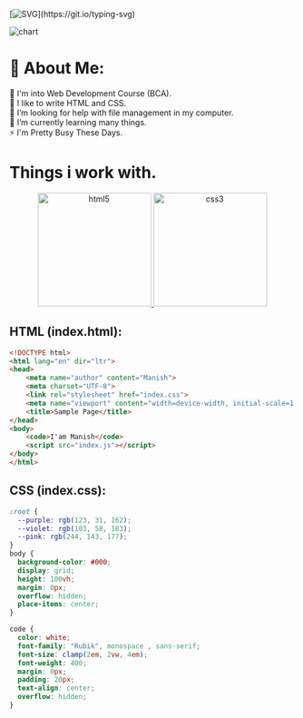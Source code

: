 [![SVG](https://readme-typing-svg.demolab.com?font=JetBrains+Mono&size=45&duration=1500&pause=1000&color=00ffff&width=720&height=100&lines=Welcome+To+My+Profile;I+am+Manish+Arya;Nice+To+Meet+You.)](https://git.io/typing-svg)

<img src="https://ssr-contributions-svg.vercel.app/_/eclipse-manish?chart=3dbar&gap=0.6&scale=2&flatten=2&animation=wave&animation_duration=4&animation_delay=0.06&animation_amplitude=26&animation_frequency=0.1&animation_wave_center=0_3&format=svg&weeks=34&theme=native" alt="chart" />

# 💫 About Me:
🔭 I'm into Web Development Course (BCA). <br> 🙌 I like to write HTML and CSS.<br>🤝 I’m looking for help with file management in my computer.<br>🌱 I’m currently learning many things.<br>⚡ I'm Pretty Busy These Days.

# Things i work with.
<div align="center">
<a href="https://www.w3.org/html/" target="_blank" rel="noreferrer"> <img src="https://cdn.jsdelivr.net/gh/offensive-vk/Icons@master/html5/html5-plain-wordmark.svg" alt="html5" width="200" height="200"/> </a>
<a href="https://www.w3schools.com/css/" target="_blank" rel="noreferrer"> <img src="https://cdn.jsdelivr.net/gh/offensive-vk/Icons@master/css3/css3-plain-wordmark.svg" alt="css3" width="200" height="200"/> </a>
<!-- <a href="https://www.javascript.com/" target="_blank" rel="noreferrer"> <img src="https://cdn.jsdelivr.net/gh/offensive-vk/Icons@master/javascript/javascript-original.svg" alt="js" width="200" height="200"/> </a> -->
</div>

## HTML (index.html):
```html
<!DOCTYPE html>
<html lang="en" dir="ltr">
<head>
    <meta name="author" content="Manish">
    <meta charset="UTF-8">
    <link rel="stylesheet" href="index.css">
    <meta name="viewport" content="width=device-width, initial-scale=1.0">
    <title>Sample Page</title>
</head>
<body>
    <code>I'am Manish</code>
    <script src="index.js"></script>
</body>
</html> 

```

## CSS (index.css):
```css
:root {
  --purple: rgb(123, 31, 162);
  --violet: rgb(103, 58, 183);
  --pink: rgb(244, 143, 177);
}
body {
  background-color: #000;
  display: grid;
  height: 100vh;
  margin: 0px;
  overflow: hidden;
  place-items: center;
}

code {
  color: white;
  font-family: "Rubik", monospace , sans-serif;
  font-size: clamp(2em, 2vw, 4em);
  font-weight: 400;
  margin: 0px;
  padding: 20px;
  text-align: center;
  overflow: hidden;
}
```
